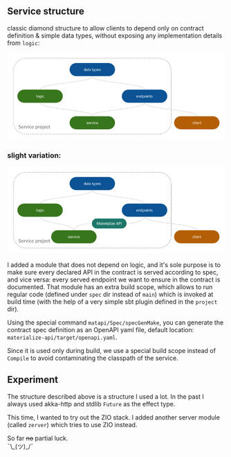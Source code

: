 ## Service structure
classic diamond structure to allow clients to depend only on contract definition & simple data types,
without exposing any implementation details from `logic`:

![diagram](docs/service_diagram.png)

### slight variation:

![diagram + materialize API](docs/service_diagram_matapi.png)

I added a module that does not depend on logic,
and it's sole purpose is to make sure every declared API in the contract is served according to spec,
and vice versa: every served endpoint we want to ensure in the contract is documented.
That module has an extra build scope, which allows to run regular code
(defined under `spec` dir instead of `main`) which is invoked at build time
(with the help of a very simple sbt plugin defined in the `project` dir).

Using the special command `matapi/Spec/specGenMake`,
you can generate the contract spec definition as an OpenAPI yaml file,
default location: `materialize-api/target/openapi.yaml`.

Since it is used only during build,
we use a special build scope instead of `Compile` to avoid contaminating the classpath of the service.

## Experiment
The structure described above is a structure I used a lot.
In the past I always used akka-http and stdlib `Future` as the effect type.

This time, I wanted to try out the ZIO stack.
I added another server module (called `zerver`) which tries to use ZIO instead.

So far ~~no~~ partial luck. \
¯\\\_(ツ)\_/¯
